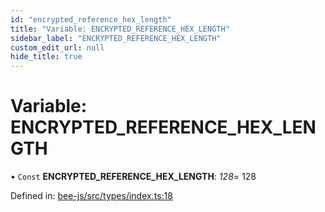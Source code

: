 ```yaml
---
id: "encrypted_reference_hex_length"
title: "Variable: ENCRYPTED_REFERENCE_HEX_LENGTH"
sidebar_label: "ENCRYPTED_REFERENCE_HEX_LENGTH"
custom_edit_url: null
hide_title: true
---
```


# Variable: ENCRYPTED\_REFERENCE\_HEX\_LENGTH

• `Const` **ENCRYPTED\_REFERENCE\_HEX\_LENGTH**: *128*= 128

Defined in: [bee-js/src/types/index.ts:18](https://github.com/ethersphere/bee-js/blob/7260ee1/src/types/index.ts#L18)

